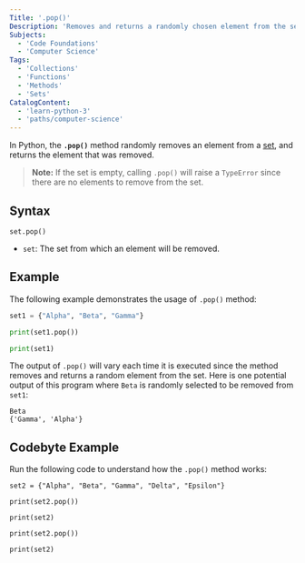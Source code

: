 ```yaml
---
Title: '.pop()'
Description: 'Removes and returns a randomly chosen element from the set.'
Subjects:
  - 'Code Foundations'
  - 'Computer Science'
Tags:
  - 'Collections'
  - 'Functions'
  - 'Methods'
  - 'Sets'
CatalogContent:
  - 'learn-python-3'
  - 'paths/computer-science'
---
```


In Python, the **`.pop()`** method randomly removes an element from a [set](https://www.codecademy.com/resources/docs/python/sets), and returns the element that was removed.

> **Note:** If the set is empty, calling `.pop()` will raise a `TypeError` since there are no elements to remove from the set.

## Syntax

```pseudo
set.pop()
```

- `set`: The set from which an element will be removed.

## Example

The following example demonstrates the usage of `.pop()` method:

```py
set1 = {"Alpha", "Beta", "Gamma"}

print(set1.pop())

print(set1)
```

The output of `.pop()` will vary each time it is executed since the method removes and returns a random element from the set. Here is one potential output of this program where `Beta` is randomly selected to be removed from `set1`:

```shell
Beta
{'Gamma', 'Alpha'}
```

## Codebyte Example

Run the following code to understand how the `.pop()` method works:

```codebyte/python
set2 = {"Alpha", "Beta", "Gamma", "Delta", "Epsilon"}

print(set2.pop())

print(set2)

print(set2.pop())

print(set2)
```
